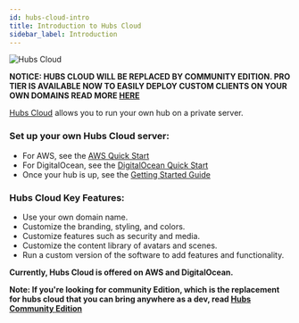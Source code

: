 ```yaml
---
id: hubs-cloud-intro
title: Introduction to Hubs Cloud
sidebar_label: Introduction
---
```


![Hubs Cloud](img/hubs-cloud-logo.jpeg)

**NOTICE: HUBS CLOUD WILL BE REPLACED BY COMMUNITY EDITION.
PRO TIER IS AVAILABLE NOW TO EASILY DEPLOY CUSTOM CLIENTS ON YOUR OWN DOMAINS
READ MORE [HERE](https://hubs.mozilla.com/#subscribe)**

[Hubs Cloud](https://hubs.mozilla.com/cloud) allows you to run your own hub on a private server.


### Set up your own Hubs Cloud server:
  - For AWS, see the [AWS Quick Start](./hubs-cloud-aws-quick-start.md)
  - For DigitalOcean, see the [DigitalOcean Quick Start](./hubs-cloud-do-quick-start.md)
  - Once your hub is up, see the [Getting Started Guide](./hubs-cloud-getting-started.md)

### Hubs Cloud Key Features:

- Use your own domain name.
- Customize the branding, styling, and colors.
- Customize features such as security and media.
- Customize the content library of avatars and scenes.
- Run a custom version of the software to add features and functionality.

**Currently, Hubs Cloud is offered on AWS and DigitalOcean.**

**Note: If you're looking for community Edition, which is the replacement for hubs cloud that you can bring anywhere as a dev, read [Hubs Community Edition](./hubs-community-edition-intro.md)**

